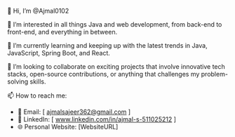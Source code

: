 👋 Hi, I’m @Ajmal0102

👀 I’m interested in all things Java and web development, from back-end to front-end, and everything in between.

🌱 I’m currently learning and keeping up with the latest trends in Java, JavaScript, Spring Boot, and React.

💞️ I’m looking to collaborate on exciting projects that involve innovative tech stacks, open-source contributions, or anything that challenges my problem-solving skills.

📫 How to reach me:
   - 📧 Email: [ ajmalsajeer362@gmail.com ]
   - 💼 LinkedIn: [ www.linkedin.com/in/ajmal-s-511025212 ]
   - 🌐 Personal Website: [WebsiteURL]
